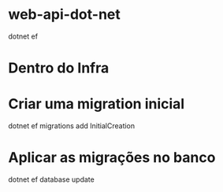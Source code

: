 # web-api-dot-net


dotnet ef

# Dentro do Infra

# Criar uma migration inicial

dotnet ef migrations add InitialCreation

# Aplicar as migrações no banco

dotnet ef database update


